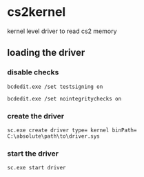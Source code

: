 # cs2kernel

kernel level driver to read cs2 memory

## loading the driver

### disable checks

`bcdedit.exe /set testsigning on`

`bcdedit.exe /set nointegritychecks on`

### create the driver

`sc.exe create driver type= kernel binPath= C:\absolute\path\to\driver.sys`

### start the driver

`sc.exe start driver`

